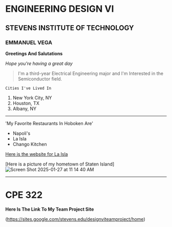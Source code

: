 # ENGINEERING DESIGN VI
## STEVENS INSTITUTE OF TECHNOLOGY 
### EMMANUEL VEGA

**Greetings And Salutations**

*Hope you're having a great day*
> I'm a third-year Electrical Engineering major
> and I'm Interested in the Semiconductor field.

`Cities I've Lived In`

1. New York City, NY
2. Houston, TX
3. Albany, NY
   
---

'My Favorite Restaurants In Hoboken Are'

- Napoli's
- La Isla
- Chango Kitchen

[Here is the website for La Isla](https://laislarestaurant.com/)

[Here is a picture of my hometown of Staten Island]![Screen Shot 2025-01-27 at 11 14 40 AM](https://github.com/user-attachments/assets/c14655b1-9c6f-479b-aebc-caf32fad2d7b)


---
# CPE 322

**Here Is The Link To My Team Project Site**

(https://sites.google.com/stevens.edu/designviteamproject/home)

